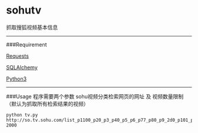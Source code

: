 sohutv
==============================

抓取搜狐视频基本信息


----------

###Requirement

[Requests](http://docs.python-requests.org/en/latest/)

[SQLAlchemy](http://www.sqlalchemy.org/)

[Python3](https://www.python.org/downloads/)

----------
###Usage
程序需要两个参数 sohu视频分类检索网页的网址 及 视频数量限制（默认为抓取所有检索结果的视频）

	python tv.py http://so.tv.sohu.com/list_p1100_p20_p3_p40_p5_p6_p77_p80_p9_2d0_p101_p11.html 2000